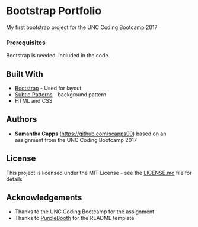 # Bootstrap Portfolio

My first bootstrap project for the UNC Coding Bootcamp 2017

### Prerequisites

Bootstrap is needed. Included in the code.

## Built With

* [Bootstrap](https://getbootstrap.com/) - Used for layout
* [Subtle Patterns](https://www.toptal.com/designers/subtlepatterns/) - background pattern 
* HTML and CSS
 

## Authors

* **Samantha Capps** (https://github.com/scapps00) based on an assignment from the UNC Coding Bootcamp 2017

## License

This project is licensed under the MIT License - see the [LICENSE.md](LICENSE.md) file for details

## Acknowledgements

* Thanks to the UNC Coding Bootcamp for the assignment
* Thanks to [PurpleBooth](https://gist.github.com/PurpleBooth/109311bb0361f32d87a2) for the README template


